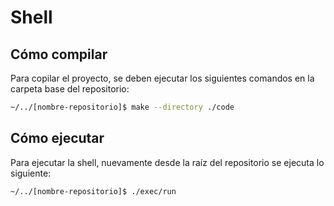 # Shell

## Cómo compilar

Para copilar el proyecto, se deben ejecutar los siguientes comandos en la carpeta base del repositorio:

```bash
~/../[nombre-repositorio]$ make --directory ./code
```

## Cómo ejecutar

Para ejecutar la shell, nuevamente desde la raíz del repositorio se ejecuta lo siguiente:

```bash
~/../[nombre-repositorio]$ ./exec/run
```